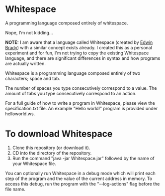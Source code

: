 # Whitespace
A programming language composed entirely of whitespace.

Nope, I'm not kidding...

**NOTE:** I am aware that a language called Whitespace (created by [Edwin Brady](https://en.wikipedia.org/wiki/Whitespace_(programming_language))) with a similar concept exists already. I created this as a personal experiment and for fun, I'm not trying to copy the existing Whitespace language, and there are significant differences in syntax and how programs are actually written.

Whitespace is a programming language composed entirely of two characters; space and tab.

The number of spaces you type consecutively correspond to a value. The amount of tabs you type consecutively correspond to an action.

For a full guide of how to write a program in Whitespace, please view the specification.txt file.
An example "Hello world!" program is provided under helloworld.ws.

# To download Whitespace
1) Clone this repository (or download it).
2) CD into the directory of the repository.
2) Run the command "java -jar Whitespace.jar" followed by the name of your Whitespace file.

You can optionally run Whitespace in a debug mode which will print each step of the program and the value of the current address in memory.
To access this debug, run the program with the "--log-actions" flag before the file name.
